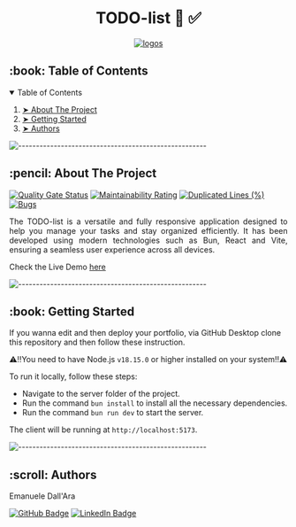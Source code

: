 <h1 align="center"> TODO-list 📆 ✅</h1>
<p align="center">
  <a href="https://skillicons.dev">
    <img src="https://skillicons.dev/icons?i=vite,react,githubactions" alt="logos" />
  </a>
</p>

<!-- TABLE OF CONTENTS -->
<h2 id="table-of-contents"> :book: Table of Contents</h2>

<details open="open">
  <summary>Table of Contents</summary>
  <ol>
    <li><a href="#about-the-project"> ➤ About The Project</a></li>
    <li><a href="#getting-started"> ➤ Getting Started</a></li>
    <li><a href="#authors"> ➤ Authors</a></li>
  </ol>
</details>

![-----------------------------------------------------](https://raw.githubusercontent.com/andreasbm/readme/master/assets/lines/rainbow.png)

<!-- ABOUT THE PROJECT -->
<h2 id="about-the-project"> :pencil: About The Project</h2>

[![Quality Gate Status](https://sonarcloud.io/api/project_badges/measure?project=LeleDallas_skillsfolio&metric=alert_status)](https://sonarcloud.io/summary/new_code?id=LeleDallas_TODO-list)
[![Maintainability Rating](https://sonarcloud.io/api/project_badges/measure?project=LeleDallas_skillsfolio&metric=sqale_rating)](https://sonarcloud.io/summary/new_code?id=LeleDallas_TODO-list)
[![Duplicated Lines (%)](https://sonarcloud.io/api/project_badges/measure?project=LeleDallas_skillsfolio&metric=duplicated_lines_density)](https://sonarcloud.io/summary/new_code?id=LeleDallas_TODO-list)
[![Bugs](https://sonarcloud.io/api/project_badges/measure?project=LeleDallas_skillsfolio&metric=bugs)](https://sonarcloud.io/summary/new_code?id=LeleDallas_TODO-list)

<p align="justify"> 
The TODO-list is a versatile and fully responsive application designed to help you manage your tasks and stay organized efficiently. It has been developed using modern technologies such as Bun, React and Vite, ensuring a seamless user experience across all devices.
</p>

Check the Live Demo [here](https://leledallas.github.io/TODO-list/)

![-----------------------------------------------------](https://raw.githubusercontent.com/andreasbm/readme/master/assets/lines/rainbow.png)

<!-- GETTING STARTED -->
<h2 id="getting-started"> :book: Getting Started</h2>

If you wanna edit and then deploy your portfolio, via GitHub Desktop clone this repository and then follow these instruction.

⚠️‼️You need to have Node.js `v18.15.0` or higher installed on your system‼️⚠️

To run it locally, follow these steps:

- Navigate to the server folder of the project.
- Run the command `bun install` to install all the necessary dependencies.
- Run the command `bun run dev` to start the server.

The client will be running at `http://localhost:5173`.

![-----------------------------------------------------](https://raw.githubusercontent.com/andreasbm/readme/master/assets/lines/rainbow.png)


<!-- Authors -->
<h2 id="authors"> :scroll: Authors</h2>

Emanuele Dall'Ara

[![GitHub Badge](https://img.shields.io/badge/GitHub-100000?style=for-the-badge&logo=github&logoColor=white)](https://github.com/LeleDallas)
[![LinkedIn Badge](https://img.shields.io/badge/LinkedIn-0077B5?style=for-the-badge&logo=linkedin&logoColor=white)](https://www.linkedin.com/in/emanuele-dall-ara-40b3311a7/)


